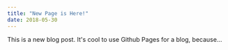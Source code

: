 ```yaml
---
title: "New Page is Here!"
date: 2018-05-30
---
```

This is a new blog post. It's cool to use Github Pages for a blog, because...
